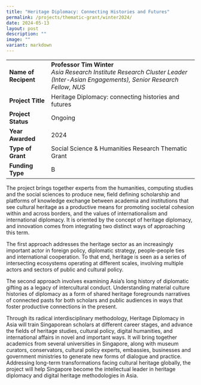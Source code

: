 ```yaml
---
title: "Heritage Diplomacy: Connecting Histories and Futures"
permalink: /projects/thematic-grant/winter2024/
date: 2024-05-13
layout: post
description: ""
image: ""
variant: markdown
---
```

|  |  |
|---|---|
| **Name of Recipent** | **Professor Tim Winter**<br>_Asia Research Institute Research Cluster Leader (Inter-Asian Engagements), Senior Research Fellow, NUS_ |
| **Project Title** | Heritage Diplomacy: connecting histories and futures |
| **Project Status** | Ongoing |
| **Year Awarded** | 2024 |
| **Type of Grant** | Social Science &amp; Humanities Research Thematic Grant |
|**Funding Type** | B |

The project brings together experts from the humanities, computing studies and the social sciences to produce new, field defining scholarship and platforms of knowledge exchange between academia and institutions that see cultural heritage as a productive means for promoting societal cohesion within and across borders, and the values of internationalism and international diplomacy. It is oriented by the concept of heritage diplomacy, and innovation comes from integrating two distinct ways of approaching this term.  
  
The first approach addresses the heritage sector as an increasingly important actor in foreign policy, diplomatic strategy, people-people ties and international cooperation. To that end, heritage is seen as a series of intersecting ecosystems operating at different scales, involving multiple actors and sectors of public and cultural policy.  
  
The second approach involves examining Asia’s long history of diplomatic gifting as a legacy of intercultural conduct. Understanding material culture histories of diplomacy as a form of shared heritage foregrounds narratives of connected pasts for both scholars and public audiences in ways that foster productive connections in the present.  
  
Through its radical interdisciplinary methodology, Heritage Diplomacy in Asia will train Singaporean scholars at different career stages, and advance the fields of heritage studies, cultural policy, digital humanities, and international affairs in novel and important ways. It will bring together academics from several universities in Singapore, along with museum curators, conservators, cultural policy experts, embassies, businesses and government ministries to generate new forms of dialogue and practice. Addressing long-term transformations facing cultural heritage globally, the project will help Singapore become the intellectual leader in heritage diplomacy and digital heritage methodologies in Asia.